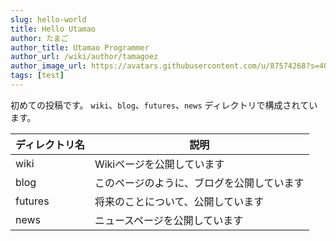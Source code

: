 ```yaml
---
slug: hello-world
title: Hello Utamao
author: たまご
author_title: Utamao Programmer
author_url: /wiki/author/tamagoez
author_image_url: https://avatars.githubusercontent.com/u/87574268?s=400&v=4
tags: [test]
---
```


初めての投稿です。
`wiki`、`blog`、`futures`、`news` ディレクトリで構成されています。

<!--truncate-->

| ディレクトリ名 | 説明 |
| ---- | ---- |
| wiki | Wikiページを公開しています |
| blog | このページのように、ブログを公開しています |
| futures | 将来のことについて、公開しています |
| news | ニュースページを公開しています |